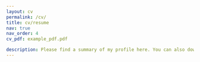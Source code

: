 ```yaml
---
layout: cv
permalink: /cv/
title: cv/resume
nav: true
nav_order: 4
cv_pdf: example_pdf.pdf

description: Please find a summary of my profile here. You can also download my CV from the link above.
---
```

